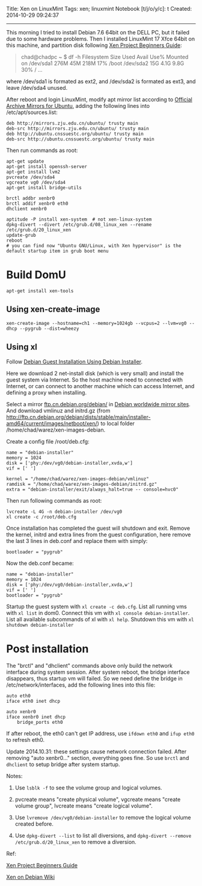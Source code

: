 Title: Xen on LinuxMint
Tags: xen; linuxmint
Notebook [t/j/o/y/c]: t
Created: 2014-10-29 09:24:37

------

This morning I tried to install Debian 7.6 64bit on the DELL PC, but it failed due to some hardware problems.
Then I installed LinuxMint 17 Xfce 64bit on this machine, and partition disk following [Xen Project Beginners Guide](http://wiki.xenproject.org/wiki/Xen_Project_Beginners_Guide):

> chad@chadpc ~ $ df -h
> Filesystem      Size  Used Avail Use% Mounted on
> /dev/sda1       276M   45M  218M  17% /boot
> /dev/sda2        15G  4.1G  9.8G  30% /
> ...

where /dev/sda1 is formated as ext2, and /dev/sda2 is formated as ext3, and leave /dev/sda4 unused.

After reboot and login LinuxMint,
modify apt mirror list according to [Official Archive Mirrors for Ubuntu](https://launchpad.net/ubuntu/+archivemirrors),
adding the following lines into /etc/apt/sources.list:

    deb http://mirrors.zju.edu.cn/ubuntu/ trusty main
    deb-src http://mirrors.zju.edu.cn/ubuntu/ trusty main
    deb http://ubuntu.cnssuestc.org/ubuntu/ trusty main
    deb-src http://ubuntu.cnssuestc.org/ubuntu/ trusty main

Then run commands as root:

    apt-get update
    apt-get install openssh-server
    apt-get install lvm2
    pvcreate /dev/sda4
    vgcreate vg0 /dev/sda4
    apt-get install bridge-utils

    brctl addbr xenbr0
    brctl addif xenbr0 eth0
    dhclient xenbr0

    aptitude -P install xen-system  # not xen-linux-system
    dpkg-divert --divert /etc/grub.d/08_linux_xen --rename /etc/grub.d/20_linux_xen
    update-grub
    reboot
    # you can find now "Ubuntu GNU/Linux, with Xen hypervisor" is the default startup item in grub boot menu

# Build DomU

    apt-get install xen-tools

## Using xen-create-image

    xen-create-image --hostname=ch1 --memory=1024gb --vcpus=2 --lvm=vg0 --dhcp --pygrub --dist=wheezy

## Using xl

Follow [Debian Guest Installation Using Debian Installer](http://wiki.xen.org/wiki/Debian_Guest_Installation_Using_Debian_Installer).

Here we download 2 net-install disk (which is very small) and install the guest system via Internet.
So the host machine need to connected with Internet, or can connect to another machine which can access Internet,
and defining a proxy when installing.

Select a mirror [ftp.cn.debian.org/debian/](http://ftp.cn.debian.org/debian/) in [Debian worldwide mirror sites](http://www.debian.org/mirror/list).
And download vmlinuz and initrd.gz (from http://ftp.cn.debian.org/debian/dists/stable/main/installer-amd64/current/images/netboot/xen/)
to local folder /home/chad/warez/xen-images-debian.

Create a config file /root/deb.cfg:

    name = "debian-installer"
    memory = 1024
    disk = ['phy:/dev/vg0/debian-installer,xvda,w']
    vif = [' ']

    kernel = "/home/chad/warez/xen-images-debian/vmlinuz"
    ramdisk = "/home/chad/warez/xen-images-debian/initrd.gz"
    extra = "debian-installer/exit/always_halt=true -- console=hvc0"

Then run following commands as root:

    lvcreate -L 4G -n debian-installer /dev/vg0
    xl create -c /root/deb.cfg

Once installation has completed the guest will shutdown and exit.
Remove the kernel, initrd and extra lines from the guest configuration, here remove the last 3 lines in deb.conf
and replace them with simply:

    bootloader = "pygrub"

Now the deb.conf became:

    name = "debian-installer"
    memory = 1024
    disk = ['phy:/dev/vg0/debian-installer,xvda,w']
    vif = [' ']
    bootloader = "pygrub"

Startup the guest system with `xl create -c deb.cfg`.
List all running vms with `xl list` in dom0.
Connect this vm with `xl console debian-installer`.
List all available subcommands of xl with `xl help`.
Shutdown this vm with `xl shutdown debian-installer`

# Post installation

The "brctl" and "dhclient" commands above only build the network interface during system session.
After system reboot, the bridge interface disappears, thus startup vm will failed.
So we need define the bridge in /etc/network/interfaces, add the following lines into this file:

    auto eth0
    iface eth0 inet dhcp

    auto xenbr0
    iface xenbr0 inet dhcp
        bridge_ports eth0

If after reboot, the eth0 can't get IP address, use `ifdown eth0` and `ifup eth0` to refresh eth0.

Update 2014.10.31: these settings cause network connection failed. After removing "auto xenbr0..." section, everything goes fine.
So use `brctl` and `dhclient` to setup bridge after system startup.

Notes:

1. Use `lsblk -f` to see the volume group and logical volumes.

1. pvcreate means "create physical volume", vgcreate means "create volume group", lvcreate means "create logical volume".

1. Use `lvremove /dev/vg0/debian-installer` to remove the logical volume created before.

1. Use `dpkg-divert --list` to list all diversions, and `dpkg-divert --remove /etc/grub.d/20_linux_xen` to remove a diversion.

Ref:

[Xen Project Beginners Guide](http://wiki.xenproject.org/wiki/Xen_Project_Beginners_Guide)

[Xen on Debian Wiki](https://wiki.debian.org/Xen)
